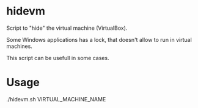 # hidevm
Script to "hide" the virtual machine (VirtualBox).

Some Windows applications has a lock, that doesn't allow to run in virtual machines.

This script can be usefull in some cases.

# Usage
./hidevm.sh VIRTUAL_MACHINE_NAME
